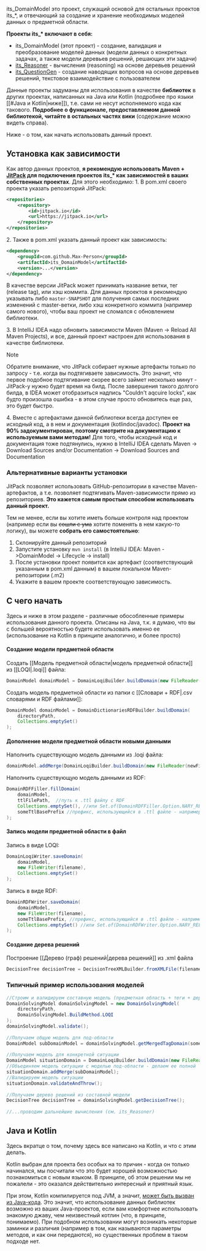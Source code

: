 its_DomainModel это проект, служащий основой для остальных проектов its_\*, и отвечающий за создание и хранение необходимых моделей данных о предметной области.

**Проекты its_\* включают в себя:**
- its_DomainModel (этот проект) - создание, валидация и преобразование моделей данных (модели данных о конкретных задачах, а также модели деревьев решений, решающих эти задачи)
- [its_Reasoner](https://github.com/Max-Person/its_Reasoner) - вычисления (reasoning) на основе деревьев решений
- [its_QuestionGen](https://github.com/Max-Person/its_QuestionGen) - создание наводящих вопросов на основе деревьев решений, текстовое взаимодействие с пользователем

Данные проекты задуманы для использования в качестве **библиотек** в других проектах, написанных на Java или Kotlin (подробнее про языки [[#Java и Kotlin|ниже]]), т.е. сами не несут исполняемого кода как такового.
**Подробнее о функционале, предоставляемом данной библиотекой, читайте в остальных частях вики** (содержание можно видеть справа).

Ниже - о том, как начать использовать данный проект.
## Установка как зависимости

Как автор данных проектов, **я рекомендую использовать Maven + [JitPack](https://jitpack.io/)  для подключения проектов its_\* как зависимостей в ваших собственных проектах**.
Для этого необходимо:
1\. В pom.xml своего проекта указать репозиторий JitPack:
```xml
<repositories>
	<repository>
		<id>jitpack.io</id>
		<url>https://jitpack.io</url>
	</repository>
</repositories>
```
2\. Также в pom.xml указать данный проект как зависимость:
```xml
<dependency>
	<groupId>com.github.Max-Person</groupId>
	<artifactId>its_DomainModel</artifactId>
	<version>...</version>
</dependency>
```
В качестве версии JitPack может принимать название ветки, тег (release tag), или хэш коммита. Для данных проектов я рекомендую указывать либо `master-SNAPSHOT` для получения самых последних изменений с master-ветки, либо хэш конкретного коммита (например самого нового), чтобы ваш проект не сломался с обновлением библиотеки.

3\. В IntelliJ IDEA надо обновить зависимости Maven (Maven -> Reload All Maven Projects), и все, данный проект настроен для использования в качестве библиотеки.
> [!note]
Обратите внимание, что JitPack собирает нужные артефакты только по запросу - т.е. когда вы подтягиваете зависимость. Это значит, что первое подобное подтягивание скорее всего займет несколько минут - JitPack-у нужно будет время на билд.
После завершения такого долгого билда, в IDEA может отобразиться надпись "Couldn't aqcuire locks", как будто произошла ошибка - в этом случае просто обновитесь еще раз, это будет быстро.

4\. Вместе с артефактами данной библиотеки всегда доступен ее исходный код, а в нем и документация (kotlindoc/javadoc). **Проект на 90% задокументирован, поэтому смотрите на документацию к используемым вами методам!** 
Для того, чтобы исходный код и документация тоже подтянулись, нужно в IntelliJ IDEA сделать Maven -> Download Sources and/or Documentation -> Download Sources and Documentation
### Альтернативные варианты установки

JitPack позволяет использовать GitHub-репозитории в качестве Maven-артефактов, а т.е. позволяет подтягивать Maven-зависимости прямо из репозиториев. **Это кажется самым простым способом использовать данный проект.**

Тем не менее, если вы хотите иметь больше контроля над проектом (например если вы ~~сошли с ума~~ хотите поменять в нем какую-то логику), вы можете **собрать его самостоятельно**:
1. Склонируйте данный репозиторий
2. Запустите установку `mvn install` 
   (в IntelliJ IDEA: Maven ->DomainModel -> Lifecycle -> install)
3. После установки проект появится как артефакт (соответствующий указанным в pom.xml данным) в вашем локальном Maven-репозитории (.m2)
4. Укажите в вашем проекте соответствующую зависимость.
## С чего начать

Здесь и ниже в этом разделе - различные обособленные примеры использования данного проекта. Описаны на Java, т.к. я думаю, что вы с большей вероятностью будете использовать именно ее (использование на Kotlin в принципе аналогично, и более просто)
#### Создание модели предметной области

Создать [[Модель предметной области|модель предметной области]] из [[LOQI|.loqi]] файла:
```java
DomainModel domainModel = DomainLoqiBuilder.buildDomain(new FileReader(filename)); 
```

Создать модель предметной области из папки с [[Словари + RDF|.csv словарями и RDF файлами]]:
```java
DomainModel domainModel = DomainDictionariesRDFBuilder.buildDomain(  
    directoryPath,  
    Collections.emptySet() 
);
```

#### Дополнение модели предметной области новыми данными

Наполнить существующую модель данными из  .loqi файла:
```java
domainModel.addMerge(DomainLoqiBuilder.buildDomain(new FileReader(newFilename)))
```

Наполнить существующую модель данными из RDF:
```java
DomainRDFFiller.fillDomain(  
    domainModel,  
    ttlFilePath,  //путь к .ttl файлу с RDF
    Collections.emptySet(), //или Set.of(DomainRDFFiller.Option.NARY_RELATIONSHIPS_OLD_COMPAT)  
    someTtlBasePrefix //префикс, использующийся в .ttl файле - например RDFUtils.POAS_PREF  
);
```

#### Запись модели предметной области в файл

Запись в виде LOQI:
```java
DomainLoqiWriter.saveDomain(  
    domainModel,  
    new FileWriter(filename),  
    Collections.emptySet()  
);
```

Запись в виде RDF:
```java
DomainRDFWriter.saveDomain(  
    domainModel,  
    new FileWriter(filename),  
    someTtlBasePrefix, //префикс, использующийся в .ttl файле - например RDFUtils.POAS_PREF    
    Collections.emptySet() //или Set.of(DomainRDFWriter.Option.NARY_RELATIONSHIPS_OLD_COMPAT)  
);
```

#### Создание дерева решений

Построение [[Дерево (граф) решений|дерева решений]] из .xml файла
```java
DecisionTree decisionTree = DecisionTreeXMLBuilder.fromXMLFile(filename);
```

### Типичный пример использования моделей

```java
//Строим и валидируем составную модель (предметная область + теги + деревья решений)  
DomainSolvingModel domainSolvingModel = new DomainSolvingModel(  
    directoryPath,  
    DomainSolvingModel.BuildMethod.LOQI  
);  
domainSolvingModel.validate();  
  
//Получаем общую модель для под-области  
DomainModel subDomainModel = domainSolvingModel.getMergedTagDomain(someTagName);  
  
//Получаем модель для конкретной ситуации  
DomainModel situationDomain = DomainLoqiBuilder.buildDomain(new FileReader(situationFileName));  
//Объединяем модель ситуации с моделью под-области - делаем ее полной  
situationDomain.addMerge(subDomainModel);  
//Валидируем модель ситуации  
situationDomain.validateAndThrow();  
  
//Получаем дерево решений из составной модели  
DecisionTree decisionTree = domainSolvingModel.getDecisionTree();  
  
//...проводим дальнейшие вычисления (см. its_Reasoner)
```
## Java и Kotlin

Здесь вкратце о том, почему здесь все написано на Kotlin, и что с этим делать.

Kotlin выбран для проекта без особых на то причин - когда он только начинался, мы посчитали что это будет хорошей возможностью познакомиться с новым языком. В принципе, об этом решении мы не пожалели - это оказался действительно интересный и приятный язык.

При этом, Kotlin компилируется под JVM, а значит, [может быть вызван из Java-кода](https://kotlinlang.org/docs/java-to-kotlin-interop.html). Это значит, что использование данных библиотек возможно из ваших Java-проектов, если вам комфортнее использовать знакомую джаву, чем неизвестный котлин (что, в принципе, понимаемо).
При подобном использовании могут возникать некоторые заминки и различия (например в том, как называются параметры методов, и как они передаются), но существенных проблем в таком подходе нет.